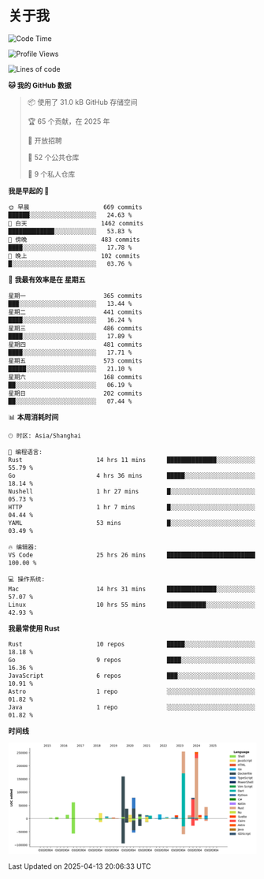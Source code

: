 # 关于我

<!--START_SECTION:waka-->
![Code Time](http://img.shields.io/badge/Code%20Time-3%2C663%20hrs%2038%20mins-blue)

![Profile Views](http://img.shields.io/badge/%E4%B8%AA%E4%BA%BA%E8%B5%84%E6%96%99%E8%A7%82%E7%9C%8B%E6%AC%A1%E6%95%B0-0-blue)

![Lines of code](https://img.shields.io/badge/%E4%BB%8E%E3%80%8CHello%20World%E3%80%8D%E8%B5%B7%E6%88%91%E5%B7%B2%E7%BB%8F%E5%86%99%E4%BA%86-1.1%20million%20%E8%A1%8C%E4%BB%A3%E7%A0%81-blue)

**🐱 我的 GitHub 数据** 

> 📦  使用了 31.0 kB GitHub 存储空间 
 > 
> 🏆 65 个贡献，在 2025 年
 > 
> 💼 开放招聘
 > 
> 📜 52 个公共仓库 
 > 
> 🔑 9 个私人仓库 
 > 
**我是早起的 🐤** 

```text
🌞 早晨                     669 commits         ██████░░░░░░░░░░░░░░░░░░░   24.63 % 
🌆 白天                     1462 commits        █████████████░░░░░░░░░░░░   53.83 % 
🌃 傍晚                     483 commits         ████░░░░░░░░░░░░░░░░░░░░░   17.78 % 
🌙 晚上                     102 commits         █░░░░░░░░░░░░░░░░░░░░░░░░   03.76 % 
```
📅 **我最有效率是在 星期五** 

```text
星期一                      365 commits         ███░░░░░░░░░░░░░░░░░░░░░░   13.44 % 
星期二                      441 commits         ████░░░░░░░░░░░░░░░░░░░░░   16.24 % 
星期三                      486 commits         ████░░░░░░░░░░░░░░░░░░░░░   17.89 % 
星期四                      481 commits         ████░░░░░░░░░░░░░░░░░░░░░   17.71 % 
星期五                      573 commits         █████░░░░░░░░░░░░░░░░░░░░   21.10 % 
星期六                      168 commits         ██░░░░░░░░░░░░░░░░░░░░░░░   06.19 % 
星期日                      202 commits         ██░░░░░░░░░░░░░░░░░░░░░░░   07.44 % 
```


📊 **本周消耗时间** 

```text
🕑︎ 时区: Asia/Shanghai

💬 编程语言: 
Rust                     14 hrs 11 mins      ██████████████░░░░░░░░░░░   55.79 % 
Go                       4 hrs 36 mins       █████░░░░░░░░░░░░░░░░░░░░   18.14 % 
Nushell                  1 hr 27 mins        █░░░░░░░░░░░░░░░░░░░░░░░░   05.73 % 
HTTP                     1 hr 7 mins         █░░░░░░░░░░░░░░░░░░░░░░░░   04.44 % 
YAML                     53 mins             █░░░░░░░░░░░░░░░░░░░░░░░░   03.49 % 

🔥 编辑器: 
VS Code                  25 hrs 26 mins      █████████████████████████   100.00 % 

💻 操作系统: 
Mac                      14 hrs 31 mins      ██████████████░░░░░░░░░░░   57.07 % 
Linux                    10 hrs 55 mins      ███████████░░░░░░░░░░░░░░   42.93 % 
```

**我最常使用 Rust** 

```text
Rust                     10 repos            █████░░░░░░░░░░░░░░░░░░░░   18.18 % 
Go                       9 repos             ████░░░░░░░░░░░░░░░░░░░░░   16.36 % 
JavaScript               6 repos             ███░░░░░░░░░░░░░░░░░░░░░░   10.91 % 
Astro                    1 repo              ░░░░░░░░░░░░░░░░░░░░░░░░░   01.82 % 
Java                     1 repo              ░░░░░░░░░░░░░░░░░░░░░░░░░   01.82 % 
```



**时间线**

![Lines of Code chart](https://raw.githubusercontent.com/catusax/catusax/master/assets/bar_graph.png)


 Last Updated on 2025-04-13 20:06:33 UTC
<!--END_SECTION:waka-->
